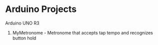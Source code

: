 # Arduino Projects
Arduino UNO R3
01. MyMetronome - Metronome that accepts tap tempo and recognizes button hold

